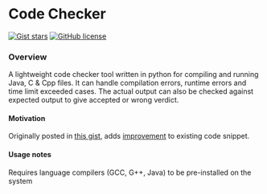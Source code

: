 # Code Checker

[![Gist stars](https://img.shields.io/github/gist/stars/de3ef501d5762ac8cb2f8a7343b6a29d?label=Gist%20stars&style=social)](https://gist.github.com/apaar97/de3ef501d5762ac8cb2f8a7343b6a29d)
[![GitHub license](https://img.shields.io/github/license/apaar97/code-checker)](https://github.com/apaar97/code-checker/blob/master/LICENSE)

### Overview

A lightweight code checker tool written in python for compiling and running Java, C &amp; Cpp files. 
It can handle compilation errors, runtime errors and time limit exceeded cases.
The actual output can also be checked against expected output to give accepted or wrong verdict.

#### Motivation

Originally posted in [this gist](https://gist.github.com/apaar97/de3ef501d5762ac8cb2f8a7343b6a29d), adds [improvement](https://gist.github.com/isopropylcyanide/fe6a02acad68656a08ddbd57d357cd00?permalink_comment_id=2819850#gistcomment-2819850) to existing code snippet.
 
#### Usage notes

Requires language compilers (GCC, G++, Java) to be pre-installed on the system

